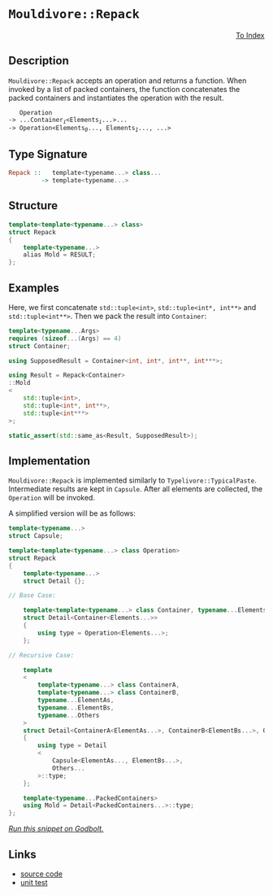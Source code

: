 <!-- Copyright 2024 Feng Mofan
SPDX-License-Identifier: Apache-2.0 -->

# `Mouldivore::Repack`

<p style='text-align: right;'><a href="../../../index.md#list-modifications-1">To Index</a></p>

## Description

`Mouldivore::Repack` accepts an operation and returns a function.
When invoked by a list of packed containers, the function concatenates the packed containers and instantiates the operation with the result.

<pre><code>   Operation
-> ...Container<sub><i>i</i></sub>&lt;Elements<sub><i>i</i></sub>...&gt;...
-> Operation&lt;Elements<sub><i>0</i></sub>..., Elements<sub><i>1</i></sub>..., ...></code></pre>

## Type Signature

```Haskell
Repack ::   template<typename...> class...
         -> template<typename...>
```

## Structure

```C++
template<template<typename...> class>
struct Repack
{
    template<typename...>
    alias Mold = RESULT;
};
```

## Examples

Here, we first concatenate `std::tuple<int>`,  `std::tuple<int*, int**>` and `std::tuple<int**>`. Then we pack the result into `Container`:

```C++
template<typename...Args>
requires (sizeof...(Args) == 4)
struct Container;

using SupposedResult = Container<int, int*, int**, int***>;

using Result = Repack<Container>
::Mold
<
    std::tuple<int>,
    std::tuple<int*, int**>,
    std::tuple<int***>
>;

static_assert(std::same_as<Result, SupposedResult>);
```

## Implementation

`Mouldivore::Repack` is implemented similarly to `Typelivore::TypicalPaste`. Intermediate results are kept in `Capsule`.
After all elements are collected, the `Operation` will be invoked.

A simplified version will be as follows:

```C++
template<typename...>
struct Capsule;

template<template<typename...> class Operation>
struct Repack
{
    template<typename...>
    struct Detail {};

// Base Case:

    template<template<typename...> class Container, typename...Elements>
    struct Detail<Container<Elements...>>
    {
        using type = Operation<Elements...>;
    };

// Recursive Case:

    template
    <
        template<typename...> class ContainerA,
        template<typename...> class ContainerB,
        typename...ElementAs, 
        typename...ElementBs,
        typename...Others
    >
    struct Detail<ContainerA<ElementAs...>, ContainerB<ElementBs...>, Others...>
    {
        using type = Detail
        <
            Capsule<ElementAs..., ElementBs...>,
            Others...
        >::type;
    };

    template<typename...PackedContainers>
    using Mold = Detail<PackedContainers...>::type;
};
```

[*Run this snippet on Godbolt.*](https://godbolt.org/#z:OYLghAFBqd5QCxAYwPYBMCmBRdBLAF1QCcAaPECAMzwBtMA7AQwFtMQByARg9KtQYEAysib0QXACx8BBAKoBnTAAUAHpwAMvAFYTStJg1DIApACYAQuYukl9ZATwDKjdAGFUtAK4sGe1wAyeAyYAHI%2BAEaYxCCSAGykAA6oCoRODB7evnrJqY4CQSHhLFEx8baY9vkMQgRMxASZPn5cFVXptfUEhWGR0bEJCnUNTdmtQ109xaUDAJS2qF7EyOwcBJgsiQbrJgDMbgQAnomMrJgAdJd72CYaAIJDxF4OANRuTIkKXvR7Vve3d3Wm22mD2Bw2WyYO32RxOzDYl3O1xeyAMCgULwA8idiFD0tcAY9ngQXgAlTCJJjIADWAJMAHY/ncXiyXkDIdCDsdTgirrsbvdWS8ia8ACKYOp0F4Mqz00W/On3AD0SpeFiYSjeGvYiuZrPZILBBqhoJh3PhFz52BRaIxHkETGC0VIbPNZ0R2HobEECgJgtZIpJ4sltDB9slIWIYM9G0YBAUiIJ/IBQplKaFrK8qSMrpO0t2oqxOLxAmjXrjCatCv9LIZ8t2TIBKrJmGQS1SADdMFqlCBdULjTsa/m3OmM2yIYazXD3VabRq7bJHZG7qQxxnB6auTPeUj%2BfP0W8l07iDZ1wO3buY96CA8Xef9ZfLedr3GLAo18OLzvn5iCAhol9Yc/T1FlAxeYNHVDfZw2XaI7jLWNBAeRN%2BRdWCTysfZX0Ed9UOwF0/wA4hKz3AVQOlRkHxZLNgmAXNuz2QtILoaiRzYoV3k%2Bb4txw29SJdPi8KtT8KPHFkiMAxMv1Za4QBAWFTSZVM5WrBDh03I0n0RZQqWpTB3GPSNfWTYdaJzABZTx0HzZiJSgsFdJpAyMOM/D5MUtS6y85UACp/ICwKgqVJtApeAAVTAhgxQKQr8oKEoCuL1IQsxdmCVEvCwEcvEcWhCEOECAU06ceWfO5iGAEzyOITAAEcvDwWqMQgVIAC9MFQKhEQgCqqtmWymJeSRZkJAgnleVzoh8u5zPooQvESXIDPJL5aBJIapqjfZggIF1dt8/bBH8o6CACpNG3uOaWzWjaCxbSkaTDIzptMu55Ks2h0DpfZ1yGdAPMWn4dsEa5RKFf7Aa2LcDtO/ywb%2BggAYUoGYeO%2BG3ou3UJkcZAAH0F2iAhWqR%2BSFDOAmTLcVbvj2l4FqWlIVqi2nrlGhsOHmWhOAAVl4PwOC0UhUE4UdLGsYVFmWRi0p4UgCE0Tn5mpEAeZ585dh5rgzAADg0XY4npOIAE4ed2SQef0ThJF4FgJA0DRSAFoWRY4XgFBAR2FcFznSDgWAYEQEBFgIRJcvISg0E2OholCM5OFUHW4gAWjiSQXmAZBkBeKRzjMXgDMIEg8AB1p%2BEEEQxHYKQZEERQVHUH3SF0VoAHdcUSTgeC53n%2BcV4XOExXKw5JLqXkTlO04zrOc8kPOXggDxo/oYhpVl2ZeG9rR5ggJAo8SGOyAoCB98PkBgCkMw%2BDodYSMoCJ%2B4iYJ6kOLveCf5hiEOTEIm0VtvbllHG8mIGC0Ffk3LAEQvDAHeLQWgHtuC8CwCwQwwBxAQKav/PAXYEFC0wKoVsuVVhy12pUfu%2BUIi4i/h4LA/dxp4Dtog0gXZiARCZuKFBRh8pGEVvMKgBgqoADU8CYFbtiRgb9a7CFEOIGu5d5BKDUP3Fu%2BhUEoGsNYfQeAIge0gPMVAiRqgIOTv9JiphxaWDMC7FhxAS5RXgPMOwWDnAQFcKMFopBAhOmmP0VouQ0gCHcTkFIASGBTD6DEcYlRnE1GGI0TwzQ9BOIcB0OJ4SSi%2BNsHEoJ4w0neIiRIRxUsViFKthwPmTt%2B6u3HknVO6dM7Z1zmYBeuAi6r3MLsLgG95a8PmABJgWAYgQGVrEXY5xja7HpJIDQkgzDxAdjzE2ZSbakDtp084cQuBxB1sbHWWyeaSC4DzCZCRna8Fdu7T2PSfY70DrvYOw9w7H1PivOObBOD1BYB2ekycmDzhzFwY25wuDnDwfgIgtjS5SMrrI6Q8j65KKbroK%2B7cPhvx7uUvuTdXZD1DrlF4Y9PnfN%2Bf8%2BigLgWgoXkvA%2BK8167DMN0revt7kvOdM81Ay9%2BhEp%2BaiVBgKuCOxoOtQC99H7Py/pIj%2BL8f5/wcJIoBcYQFgP7pA6BsD4GSOQag9BQt8C1RSTg/u%2BDCHrEkaQ7mTcKFUMODQ1YQt6GMLliwthSgOHarorwvgAiFDCNEeIgWct5EwurnC2QCLG5C2Raonh5irCWC0TohxwtDHpGMaYgssbrBWPOTYuxujhltBiS4BghksgeK8UUApfiQnVByUkGt6R0kzCie0AQnQRgJLGIWlJba8mVoyZErJXQ60TAaE23xRSlglK6WUipZyB4cBeNyklvKAVApBRoFp4KSB0q6ZvXppB%2BmDMoBilZaygUzPpMc%2Bk9JzZzLTq0edFzbBXKZbc%2BA9yQ4jwjifDlNLY7xw4J8qeLAFAdmzh2clIIhgF23ZCvQQaZEhqkeG5RIBdikFRZ3RBGK51VMHo80eVAl3EBYCBsDEGoMmiGFSv9h86W7EZZ6lldGV4/tZTEcDS08aQeNnjaDBACakbTtfYVd8IAPyblKiVTDpPf1/v/eVHLgGgPAbqzAUCYFiA1UwrVXC7VIMwQa%2BxTdjVtlNUw815DtHWttXQ2xjreDOvYRsd1PCbleqYEIkRYi4SSMQ1XCQoa66KIjTodD0bjAaPjRQ/N%2BiU0CAQUqSGmbLHWOiJC%2Bxeju3VGLaWxJrQK29AHcEvI6Q63%2BOqOOwdyTqjtviWWpJ0Se2xMmPkkruTh2do8aO7o7Xm2TulqUi1eHsWcBI2R9OoHwMvF4%2BcATW62m7qYzcvpmABn9ALRas9IAzBAt2JrHmMyBX60mdsypY23Yvq9gelWkg55px1vSQFcR6W7BmXENWZTdhYpdpwfdq2yn5wu39q7b75gsNSM4SQQA%3D)

## Links

- [source code](../../../../conceptrodon/descend/mouldivore/repack.hpp)
- [unit test](../../../../tests/unit/metafunctions/mouldivore/repack.test.hpp)
